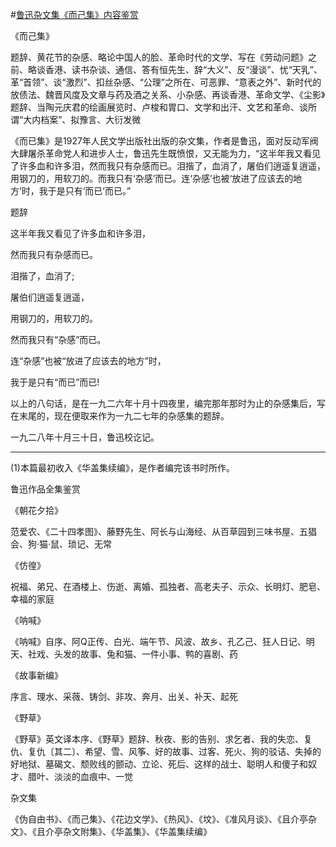 #[鲁迅杂文集《而己集》内容鉴赏](https://www.vrrw.net/wx/10123.html)

《而己集》

题辞、黄花节的杂感、略论中国人的脸、革命时代的文学、写在《劳动问题》之前、略谈香港、读书杂谈、通信、答有恒先生、辞“大义”、反“漫谈”、忧“天乳”、革“首领”、谈“激烈”、扣丝杂感、“公理”之所在、可恶罪、“意表之外”、新时代的放债法、魏晋风度及文章与药及酒之关系、小杂感、再谈香港、革命文学、《尘影》题辞、当陶元庆君的绘画展览时、卢梭和胃口、文学和出汗、文艺和革命、谈所谓“大内档案”、拟豫言、大衍发微

《而已集》是1927年人民文学出版社出版的杂文集，作者是鲁迅，面对反动军阀大肆屠杀革命党人和进步人士，鲁迅先生既愤恨，又无能为力，“这半年我又看见了许多血和许多泪，然而我只有杂感而已。泪揩了，血消了，屠伯们逍遥复逍遥，用钢刀的，用软刀的。而我只有‘杂感’而已。连‘杂感’也被‘放进了应该去的地方’时，我于是只有‘而已’而已。”



题辞

这半年我又看见了许多血和许多泪，

然而我只有杂感而已。

泪揩了，血消了;

屠伯们逍遥复逍遥，

用钢刀的，用软刀的。

然而我只有“杂感”而已。

连“杂感”也被“放进了应该去的地方”时，

我于是只有“而已”而已!

以上的八句话，是在一九二六年十月十四夜里，编完那年那时为止的杂感集后，写在末尾的，现在便取来作为一九二七年的杂感集的题辞。

一九二八年十月三十日，鲁迅校讫记。

-----------------------------------------------------------------------------

(1)本篇最初收入《华盖集续编》，是作者编完该书时所作。

鲁迅作品全集鉴赏

《朝花夕拾》

范爱农、《二十四孝图》、藤野先生、阿长与山海经、从百草园到三味书屋、五猖会、狗·猫·鼠、琐记、无常

《仿徨》

祝福、弟兄、在酒楼上、伤逝、离婚、孤独者、高老夫子、示众、长明灯、肥皂、幸福的家庭

《呐喊》

《呐喊》自序、阿Q正传、白光、端午节、风波、故乡、孔乙己、狂人日记、明天、社戏、头发的故事、兔和猫、一件小事、鸭的喜剧、药

《故事新编》

序言、理水、采薇、铸剑、非攻、奔月、出关、补天、起死

《野草》

《野草》英文译本序、《野草》题辞、秋夜、影的告别、求乞者、我的失恋、复仇、复仇〔其二〕、希望、雪、风筝、好的故事、过客、死火、狗的驳诘、失掉的好地狱、墓碣文、颓败线的颤动、立论、死后、这样的战士、聪明人和傻子和奴才、腊叶、淡淡的血痕中、一觉

杂文集

《伪自由书》、《而己集》、《花边文学》、《热风》、《坟》、《准风月谈》、《且介亭杂文》、《且介亭杂文附集》、《华盖集》、《华盖集续编》


